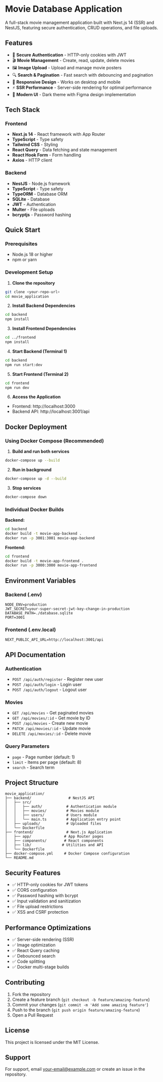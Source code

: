 # Movie Database Application

A full-stack movie management application built with Next.js 14 (SSR) and NestJS, featuring secure authentication, CRUD operations, and file uploads.

## Features

- 🔐 **Secure Authentication** - HTTP-only cookies with JWT
- 🎬 **Movie Management** - Create, read, update, delete movies
- 🖼️ **Image Upload** - Upload and manage movie posters
- 🔍 **Search & Pagination** - Fast search with debouncing and pagination
- 📱 **Responsive Design** - Works on desktop and mobile
- ⚡ **SSR Performance** - Server-side rendering for optimal performance
- 🎨 **Modern UI** - Dark theme with Figma design implementation

## Tech Stack

### Frontend
- **Next.js 14** - React framework with App Router
- **TypeScript** - Type safety
- **Tailwind CSS** - Styling
- **React Query** - Data fetching and state management
- **React Hook Form** - Form handling
- **Axios** - HTTP client

### Backend
- **NestJS** - Node.js framework
- **TypeScript** - Type safety
- **TypeORM** - Database ORM
- **SQLite** - Database
- **JWT** - Authentication
- **Multer** - File uploads
- **bcryptjs** - Password hashing

## Quick Start

### Prerequisites
- Node.js 18 or higher
- npm or yarn

### Development Setup

1. **Clone the repository**
```bash
git clone <your-repo-url>
cd movie_application
```

2. **Install Backend Dependencies**
```bash
cd backend
npm install
```

3. **Install Frontend Dependencies**
```bash
cd ../frontend
npm install
```

4. **Start Backend (Terminal 1)**
```bash
cd backend
npm run start:dev
```

5. **Start Frontend (Terminal 2)**
```bash
cd frontend
npm run dev
```

6. **Access the Application**
- Frontend: http://localhost:3000
- Backend API: http://localhost:3001/api

## Docker Deployment

### Using Docker Compose (Recommended)

1. **Build and run both services**
```bash
docker-compose up --build
```

2. **Run in background**
```bash
docker-compose up -d --build
```

3. **Stop services**
```bash
docker-compose down
```

### Individual Docker Builds

**Backend:**
```bash
cd backend
docker build -t movie-app-backend .
docker run -p 3001:3001 movie-app-backend
```

**Frontend:**
```bash
cd frontend
docker build -t movie-app-frontend .
docker run -p 3000:3000 movie-app-frontend
```

## Environment Variables

### Backend (.env)
```env
NODE_ENV=production
JWT_SECRET=your-super-secret-jwt-key-change-in-production
DATABASE_PATH=./database.sqlite
PORT=3001
```

### Frontend (.env.local)
```env
NEXT_PUBLIC_API_URL=http://localhost:3001/api
```

## API Documentation

### Authentication
- `POST /api/auth/register` - Register new user
- `POST /api/auth/login` - Login user
- `POST /api/auth/logout` - Logout user

### Movies
- `GET /api/movies` - Get paginated movies
- `GET /api/movies/:id` - Get movie by ID
- `POST /api/movies` - Create new movie
- `PATCH /api/movies/:id` - Update movie
- `DELETE /api/movies/:id` - Delete movie

### Query Parameters
- `page` - Page number (default: 1)
- `limit` - Items per page (default: 8)
- `search` - Search term

## Project Structure

```
movie_application/
├── backend/                 # NestJS API
│   ├── src/
│   │   ├── auth/           # Authentication module
│   │   ├── movies/         # Movies module
│   │   ├── users/          # Users module
│   │   └── main.ts         # Application entry point
│   ├── uploads/            # Uploaded files
│   └── Dockerfile
├── frontend/               # Next.js Application
│   ├── app/               # App Router pages
│   ├── components/        # React components
│   ├── lib/              # Utilities and API
│   └── Dockerfile
├── docker-compose.yml     # Docker Compose configuration
└── README.md
```

## Security Features

- ✅ HTTP-only cookies for JWT tokens
- ✅ CORS configuration
- ✅ Password hashing with bcrypt
- ✅ Input validation and sanitization
- ✅ File upload restrictions
- ✅ XSS and CSRF protection

## Performance Optimizations

- ✅ Server-side rendering (SSR)
- ✅ Image optimization
- ✅ React Query caching
- ✅ Debounced search
- ✅ Code splitting
- ✅ Docker multi-stage builds

## Contributing

1. Fork the repository
2. Create a feature branch (`git checkout -b feature/amazing-feature`)
3. Commit your changes (`git commit -m 'Add some amazing feature'`)
4. Push to the branch (`git push origin feature/amazing-feature`)
5. Open a Pull Request

## License

This project is licensed under the MIT License.

## Support

For support, email your-email@example.com or create an issue in the repository.

